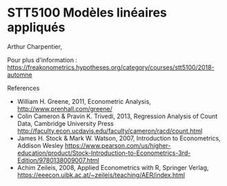 # STT5100 Modèles linéaires appliqués

Arthur Charpentier, 

Pour plus d'information : https://freakonometrics.hypotheses.org/category/courses/stt5100/2018-automne

References 
* William H. Greene, 2011, Econometric Analysis, http://www.prenhall.com/greene/ 
* Colin Cameron & Pravin K. Trivedi, 2013, Regression Analysis of Count Data, Cambridge University Press http://faculty.econ.ucdavis.edu/faculty/cameron/racd/count.html
* James H. Stock & Mark W. Watson, 2007, Introduction to Econometrics, Addison Wesley https://www.pearson.com/us/higher-education/product/Stock-Introduction-to-Econometrics-3rd-Edition/9780138009007.html
* Achim Zeileis, 2008, Applied Econometrics with R, Springer Verlag, https://eeecon.uibk.ac.at/~zeileis/teaching/AER/index.html

